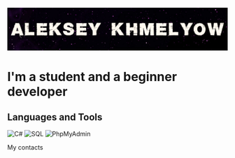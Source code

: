 ![Header](https://github.com/khmelyowww/khmelyowww/blob/main/assets/badge.png)

# I'm a student and a beginner developer

## Languages and Tools
![C#](https://img.shields.io/badge/CSharp-black?style=for-the-badge&logo=CSharp&logoColor=431196)
![SQL](https://img.shields.io/badge/SQL-black?style=for-the-badge&logo=mysql&logoColor=00648B)
![PhpMyAdmin](https://img.shields.io/badge/PhpMyAdmin-black?style=for-the-badge&logo=PhpMyAdmin&logoColor=orange)

My contacts